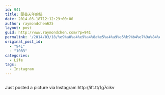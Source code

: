 ```yaml
---
id: 941
title: 頤養天年的貓
date: 2014-03-18T12:12:29+00:00
author: raymondchen625
layout: post
guid: http://www.raymondchen.com/?p=941
permalink: '/2014/03/18/%e9%a0%a4%e9%a4%8a%e5%a4%a9%e5%b9%b4%e7%9a%84%e8%b2%93/'
original_post_id:
  - "941"
  - "1083"
categories:
  - Life
tags:
  - Instagram
---
```

<div>
  <img style="max-width:600px;" alt="" src="http://distilleryimage7.s3.amazonaws.com/ce956c94aec011e39ec312c5a311a60b_8.jpg" /></p> 
  
  <div>
    Just posted a picture via Instagram http://ift.tt/1g7cikv
  </div>
</div>